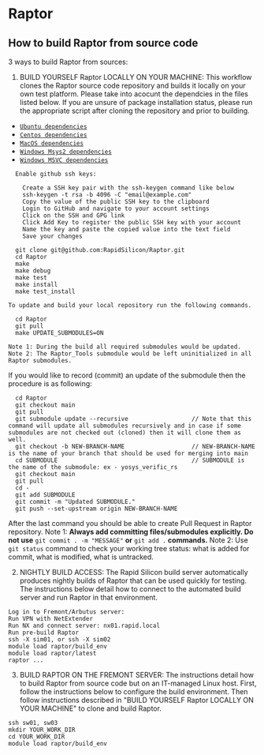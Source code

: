 # Raptor

## How to build Raptor from source code

3 ways to build Raptor from sources:

 1) BUILD YOURSELF Raptor LOCALLY ON YOUR MACHINE:
 This workflow clones the Raptor source code repository and builds it locally on your own test platform.  Please take into acocunt the dependcies in the files listed below.  If you are unsure of package installation status, please run the appropriate script after cloning the repository and prior to building.

 * [`Ubuntu dependencies`](.github/workflows/install_ubuntu_dependencies_build.sh)
 * [`Centos dependencies`](.github/workflows/install_centos_dependencies_build.sh)
 * [`MacOS dependencies`](.github/workflows/install_macos_dependencies_build.sh)
 * [`Windows Msys2 dependencies`](.github/workflows/main.yml)
 * [`Windows MSVC dependencies`](.github/workflows/main.yml)

```
  Enable github ssh keys:

    Create a SSH key pair with the ssh-keygen command like below
    ssh-keygen -t rsa -b 4096 -C "email@example.com"
    Copy the value of the public SSH key to the clipboard
    Login to GitHub and navigate to your account settings
    Click on the SSH and GPG link
    Click Add Key to register the public SSH key with your account
    Name the key and paste the copied value into the text field
    Save your changes

  git clone git@github.com:RapidSilicon/Raptor.git
  cd Raptor
  make
  make debug
  make test
  make install
  make test_install

To update and build your local repository run the following commands.

  cd Raptor
  git pull
  make UPDATE_SUBMODULES=ON

Note 1: During the build all required submodules would be updated. 
Note 2: The Raptor_Tools submodule would be left uninitialized in all Raptor submodules.

```
If you would like to record (commit) an update of the submodule then the procedure is as following:
```
  cd Raptor
  git checkout main
  git pull
  git submodule update --recursive                  // Note that this command will update all submodules recursively and in case if some submodules are not checked out (cloned) then it will clone them as well.
  git checkout -b NEW-BRANCH-NAME                   // NEW-BRANCH-NAME is the name of your branch that should be used for merging into main
  cd SUBMODULE                                      // SUBMODULE is the name of the submodule: ex - yosys_verific_rs
  git checkout main
  git pull
  cd -
  git add SUBMODULE
  git commit -m "Updated SUBMODULE."
  git push --set-upstream origin NEW-BRANCH-NAME
```
After the last command you should be able to create Pull Request in Raptor repository.
Note 1: **Always add committing files/submodules explicitly. Do not use** `git commit . -m "MESSAGE"` **or** `git add .` **commands.**
Note 2: Use `git status` command to check your working tree status: what is added for commit, what is modified, what is untracked.

    
 2) NIGHTLY BUILD ACCESS:
 The Rapid Silicon build server automatically produces nightly builds of Raptor that can be used quickly for testing.  The instructions below detail how to connect to the automated build server and run Raptor in that environment.
```
Log in to Fremont/Arbutus server:
Run VPN with NetExtender
Run NX and connect server: nx01.rapid.local
Run pre-build Raptor 
ssh -X sim01, or ssh -X sim02
module load raptor/build_env
module load raptor/latest
raptor ...
```

 3) BUILD RAPTOR ON THE FREMONT SERVER:
 The instructions detail how to build Raptor from source code but on an IT-managed Linux host.  First, follow the instructions below to configure the build environment.  Then follow instructions described in "BUILD YOURSELF Raptor LOCALLY ON YOUR MACHINE" to clone and build Raptor.
```
ssh sw01, sw03
mkdir YOUR_WORK_DIR
cd YOUR_WORK_DIR
module load raptor/build_env
```
